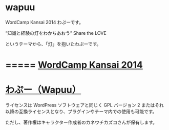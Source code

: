 wapuu
=====

WordCamp Kansai 2014 わぷーです。

“知識と経験の灯をわかちあおう”
Share the LOVE

というテーマから、「灯」を抱いたわぷーです。

=====
 [WordCamp Kansai 2014](http://2014.kansai.wordcamp.org/)
=====
[わぷー（Wapuu）](http://ja.wordpress.org/about-wp-ja/wapuu/)
=====

ライセンスは WordPress ソフトウェアと同じく GPL バージョン 2 またはそれ以降の互換ライセンスとなり、プラグインやテーマ内での使用も可能です。

ただし、著作権はキャラクター作成者のカネウチカズコさんが保有します。
